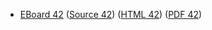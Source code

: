* [EBoard 42](../eboards/eboard.42.html)
  ([Source 42](../eboards/eboard.42.md))
  ([HTML 42](../eboards/eboard.42.html))
  ([PDF 42](../eboards/eboard.42.pdf))
